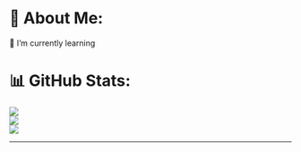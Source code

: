# 💫 About Me:
🌱 I’m currently learning<br>

# 📊 GitHub Stats:
![](https://github-readme-stats.vercel.app/api?username=meyneangmoung&theme=dark&hide_border=false&include_all_commits=false&count_private=false)<br/>
![](https://nirzak-streak-stats.vercel.app/?user=meyneangmoung&theme=dark&hide_border=false)<br/>
![](https://github-readme-stats.vercel.app/api/top-langs/?username=meyneangmoung&theme=dark&hide_border=false&include_all_commits=false&count_private=false&layout=compact)

---

<!-- Proudly created with GPRM ( https://gprm.itsvg.in ) -->
